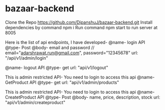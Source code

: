 # bazaar-backend
Clone the Repo https://github.com/DipanshuJ/bazaar-backend.git
Install dependencies by command npm i
Run command npm start to run server at 8005


Here is the list of api endpoints, I have developed-
@name- login API
@type- Post
@body- email and password // email="adarshrawat.run@gmail.com", password="12345678"
url: "/api/v1/admin/login" 


@name- logout API
@type- get
url: "api/v1/logout"


This is admin restricted API- You need to login to access this api
@name- GetProduct API
@type- get
url: "api/v1/admin/products"



This is admin restricted API- You need to login to access this api
@name- CreatetProduct API
@type- Post
@body- name, price, description, stock
url: "api/v1/admin/createproduct"
